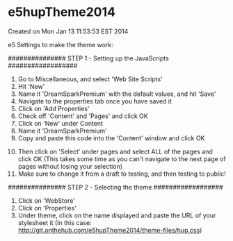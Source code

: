 e5hupTheme2014
==================
Created on Mon Jan 13 11:53:53 EST 2014

e5 Settings to make the theme work:

############### STEP 1 - Setting up the JavaScripts  ##################
1. Go to Miscellaneous, and select 'Web Site Scripts'
2. Hit 'New'
3. Name it 'DreamSparkPremium' with the default values, and hit 'Save'
4. Navigate to the properties tab once you have saved it
5. Click on 'Add Properties'
6. Check off 'Content' and 'Pages' and click OK
7. Click on 'New' under Content
8. Name it 'DreamSparkPremium'
9. Copy and paste this code into the 'Content' window and click OK

<script type="text/javascript">
$(function () {
    // Dependency on a newer version of jQuery than is loaded by e5 presently:
    $.getScript('//ajax.aspnetcdn.com/ajax/jQuery/jquery-1.7.1.min.js', function () {
        var jquery_1_7_1 = $.noConflict(true);
        jquery_1_7_1('#ctl00_tblHeader > tbody > tr').first().addClass('socialHere').parent().prepend(jquery_1_7_1('#ctl00_tblHeader > tbody > tr + tr').first());
        var dspLogo = "<div class='utilnav-img'>&nbsp;</div>'";
        jquery_1_7_1(dspLogo).insertBefore('.HeaderText:eq(1)');
        jquery_1_7_1('.twitter-share-button.twitter-count-horizontal,.socialHere td div *, ul.HeaderText li:odd, .socialHere td:first-child *').css('display', 'none');
    });
});
</script>

10. Then click on 'Select' under pages and select ALL of the pages and click OK (This takes some time as you can't navigate to the next page of pages without losing your selection)
11. Make sure to change it from a draft to testing, and then testing to public!


############### STEP 2 - Selecting the theme ##################
1. Click on 'WebStore'
2. Click on 'Properties'
3. Under theme, click on the name displayed and paste the URL of your stylesheet it 
	(In this case: http://git.onthehub.com/e5hupTheme2014/theme-files/hup.css)